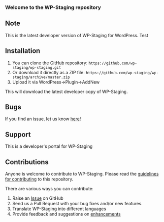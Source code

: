 ### Welcome to the WP-Staging repository

## Note ##

This is the latest developer version of WP-Staging for WordPress. Test

## Installation ##

1. You can clone the GitHub repository: `https://github.com/wp-staging/wp-staging.git`
2. Or download it directly as a ZIP file: `https://github.com/wp-staging/wp-staging/archive/master.zip`
3. Upload it via WordPress->Plugin->AddNew

This will download the latest developer copy of WP-Staging.

## Bugs ##
If you find an issue, let us know [here](https://github.com/wp-staging/wp-staging/issues?state=open)!

## Support ##
This is a developer's portal for WP-Staging

## Contributions ##
Anyone is welcome to contribute to WP-Staging. Please read the [guidelines for contributing](https://github.com/wp-staging/wp-staging/blob/master/CONTRIBUTING.md) to this repository.

There are various ways you can contribute:

1. Raise an [Issue](https://github.com/wp-staging/wp-staging/issues) on GitHub
2. Send us a Pull Request with your bug fixes and/or new features
3. Translate WP-Staging into different languages
4. Provide feedback and suggestions on [enhancements](https://github.com/wp-staging/wp-staging/issues?direction=desc&labels=Enhancement&page=1&sort=created&state=open)
